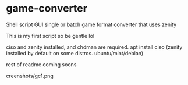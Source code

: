 # game-converter
Shell script GUI single or batch game format converter that uses zenity

This is my first script so be gentle lol

ciso and zenity installed, and chdman are required. apt install ciso (zenity installed by default on some distros. ubuntu/mint/debian)

rest of readme coming soons

creenshots/gc1.png
